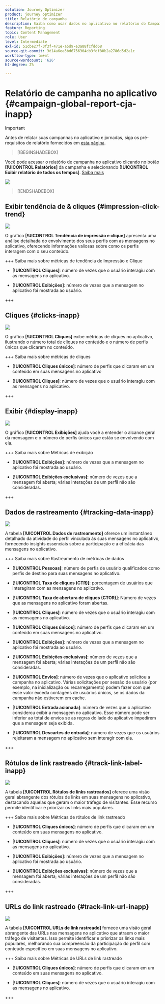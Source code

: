 ```yaml
---
solution: Journey Optimizer
product: journey optimizer
title: Relatório de campanha
description: Saiba como usar dados no aplicativo no relatório do Campaign
feature: Reporting
topic: Content Management
role: User
level: Intermediate
exl-id: 51cbe27f-3f3f-471e-a5d9-e3a88fcfdd68
source-git-commit: 3d14a6ea3bd6756304db3fdf80b2a2786d5d2a1c
workflow-type: tm+mt
source-wordcount: '626'
ht-degree: 2%

---
```


# Relatório de campanha no aplicativo {#campaign-global-report-cja-inapp}

>[!IMPORTANT]
>
>Antes de relatar suas campanhas no aplicativo e jornadas, siga os pré-requisitos de relatório fornecidos em [esta página](../in-app/inapp-configuration.md#experiment-prerequisites).

>[!BEGINSHADEBOX]

Você pode acessar o relatório de campanha no aplicativo clicando no botão **[!UICONTROL Relatórios]** da campanha e selecionando **[!UICONTROL Exibir relatório de todos os tempos]**. [Saiba mais](report-gs-cja.md)

![](assets/report-access.png)

>[!ENDSHADEBOX]

## Exibir tendência de &amp; cliques {#impression-click-trend}

![](assets/cja-inapp-impressions-click.png)

O gráfico **[!UICONTROL Tendência de impressão e clique]** apresenta uma análise detalhada do envolvimento dos seus perfis com as mensagens no aplicativo, oferecendo informações valiosas sobre como os perfis interagem com o seu conteúdo.

+++ Saiba mais sobre métricas de tendência de Impressão e Clique

* **[!UICONTROL Cliques]**: número de vezes que o usuário interagiu com as mensagens no aplicativo.

* **[!UICONTROL Exibições]**: número de vezes que a mensagem no aplicativo foi mostrada ao usuário.

+++

## Cliques {#clicks-inapp}

![](assets/cja-campaign-inapp-clicks.png)

O gráfico **[!UICONTROL Cliques]** exibe métricas de cliques no aplicativo, ilustrando o número total de cliques no conteúdo e o número de perfis únicos que clicaram no conteúdo.

+++ Saiba mais sobre métricas de cliques

* **[!UICONTROL Cliques únicos]**: número de perfis que clicaram em um conteúdo em suas mensagens no aplicativo

* **[!UICONTROL Cliques]**: número de vezes que o usuário interagiu com as mensagens no aplicativo.

+++

## Exibir {#display-inapp}

![](assets/cja-campaign-inapp-displays.png)

O gráfico **[!UICONTROL Exibições]** ajuda você a entender o alcance geral da mensagem e o número de perfis únicos que estão se envolvendo com ela.

+++ Saiba mais sobre Métricas de exibição

* **[!UICONTROL Exibições]**: número de vezes que a mensagem no aplicativo foi mostrada ao usuário.

* **[!UICONTROL Exibições exclusivas]**: número de vezes que a mensagem foi aberta; várias interações de um perfil não são consideradas.

+++

## Dados de rastreamento {#tracking-data-inapp}

![](assets/cja-campaign-inapp-tracking-data.png)

A tabela **[!UICONTROL Dados de rastreamento]** oferece um instantâneo detalhado da atividade do perfil vinculada às suas mensagens no aplicativo, fornecendo insights essenciais sobre a participação e a eficácia das mensagens no aplicativo.

+++ Saiba mais sobre Rastreamento de métricas de dados

* **[!UICONTROL Pessoas]**: número de perfis de usuário qualificados como perfis de destino para suas mensagens no aplicativo.

* **[!UICONTROL Taxa de cliques (CTR)]**: porcentagem de usuários que interagiram com as mensagens no aplicativo.

* **[!UICONTROL Taxa de abertura de cliques (CTOR)]**: Número de vezes que as mensagens no aplicativo foram abertas.

* **[!UICONTROL Cliques]**: número de vezes que o usuário interagiu com as mensagens no aplicativo.

* **[!UICONTROL Cliques únicos]**: número de perfis que clicaram em um conteúdo em suas mensagens no aplicativo.

* **[!UICONTROL Exibições]**: número de vezes que a mensagem no aplicativo foi mostrada ao usuário.

* **[!UICONTROL Exibições exclusivas]**: número de vezes que a mensagem foi aberta; várias interações de um perfil não são consideradas.

* **[!UICONTROL Envios]**: número de vezes que o aplicativo solicitou a campanha no aplicativo. Várias solicitações por sessão de usuário (por exemplo, na inicialização ou recarregamento) podem fazer com que esse valor exceda contagens de usuários únicos, se os dados da campanha não estiverem em cache.

* **[!UICONTROL Entrada acionada]**: número de vezes que o aplicativo considerou exibir a mensagem no aplicativo. Esse número pode ser inferior ao total de envios se as regras do lado do aplicativo impedirem que a mensagem seja exibida.

* **[!UICONTROL Descartes de entrada]**: número de vezes que os usuários rejeitaram a mensagem no aplicativo sem interagir com ela.


+++

## Rótulos de link rastreado {#track-link-label-inapp}

![](assets/cja-inapp-tracked-link-labels.png)

A tabela **[!UICONTROL Rótulos de links rastreados]** oferece uma visão geral abrangente dos rótulos de links em suas mensagens no aplicativo, destacando aquelas que geram o maior tráfego de visitantes. Esse recurso permite identificar e priorizar os links mais populares.

+++ Saiba mais sobre Métricas de rótulos de link rastreado

* **[!UICONTROL Cliques únicos]**: número de perfis que clicaram em um conteúdo em suas mensagens no aplicativo.

* **[!UICONTROL Cliques]**: número de vezes que o usuário interagiu com as mensagens no aplicativo.

* **[!UICONTROL Exibições]**: número de vezes que a mensagem no aplicativo foi mostrada ao usuário.

* **[!UICONTROL Exibições exclusivas]**: número de vezes que a mensagem foi aberta; várias interações de um perfil não são consideradas.

+++

## URLs do link rastreado {#track-link-url-inapp}

![](assets/cja-inapp-tracked-link-urls.png)

A tabela **[!UICONTROL URLs de link rastreado]** fornece uma visão geral abrangente das URLs nas mensagens no aplicativo que atraem o maior tráfego de visitantes. Isso permite identificar e priorizar os links mais populares, melhorando sua compreensão da participação do perfil com conteúdo específico em suas mensagens no aplicativo.

+++ Saiba mais sobre Métricas de URLs de link rastreado

* **[!UICONTROL Cliques únicos]**: número de perfis que clicaram em um conteúdo em suas mensagens no aplicativo.

* **[!UICONTROL Cliques]**: número de vezes que o usuário interagiu com as mensagens no aplicativo.

+++
